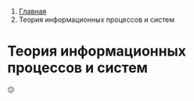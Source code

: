 <ol class="breadcrumb">
  <li class="breadcrumb-item"><a href="{{ site.baseurl }}">Главная</a></li>
  <li class="breadcrumb-item active">Теория информационных процессов и систем</li>
</ol>

# Теория информационных процессов и систем

😕
